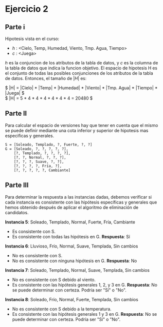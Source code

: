 # Ejercicio 2

## Parte i

Hipotesis vista en el curso:

- *h* : \<Cielo, Temp, Humedad, Viento, Tmp. Agua, Tiempo>
- *c* : \<Juega>

*h* es la conjuncion de los atributos de la tabla de datos, y *c* es la columna de la tabla de datos que indica la funcion objetivo. El espacio de hipotesis H es el conjunto de todas las posibles conjunciones de los atributos de la tabla de datos. Entonces, el tamaño de $|H|$ es:

$
|H| = |Cielo| * |Temp| * |Humedad| * |Viento| * |Tmp. Agua| * |Tiempo| * |Juega|
$
<br>
$
|H| = 5 * 4 * 4 * 4 * 4 * 4 * 4 = 20480
$

## Parte II

Para calcular el espacio de versiones hay que tener en cuenta que el mismo se puede definir mediante una cota inferior y superior de hipotesis mas especificas y generales.

```
S = [Soleado, Templado, ?, Fuerte, ?, ?]
G = [Soleado, ?, ?, ?, ?, ?],
    [?, Templado, ?, ?, ?, ?],
    [?, ?, Normal, ?, ?, ?],
    [?, ?, ?, Suave, ?, ?],
    [?, ?, ?, ?, Fría, ?],
    [?, ?, ?, ?, ?, Cambiante]
```

## Parte III

Para determinar la respuesta a las instancias dadas, debemos verificar si cada instancia es consistente con las hipótesis específicas y generales que hemos obtenido después de aplicar el algoritmo de eliminación de candidatos.

**Instancia 5**: Soleado, Templado, Normal, Fuerte, Fría, Cambiante
- Es consistente con S.
- Es consistente con todas las hipótesis en G.
**Respuesta**: Sí

**Instancia 6**: Lluvioso, Frío, Normal, Suave, Templada, Sin cambios
- No es consistente con S.
- No es consistente con ninguna hipótesis en G.
**Respuesta**: No

**Instancia 7**: Soleado, Templado, Normal, Suave, Templada, Sin cambios
- No es consistente con S debido al viento.
- Es consistente con las hipótesis generales 1, 2, y 3 en G.
**Respuesta**: No se puede determinar con certeza. Podría ser "Sí" o "No".

**Instancia 8**: Soleado, Frío, Normal, Fuerte, Templada, Sin cambios
- No es consistente con S debido a la temperatura.
- Es consistente con las hipótesis generales 1 y 3 en G.
**Respuesta**: No se puede determinar con certeza. Podría ser "Sí" o "No".

